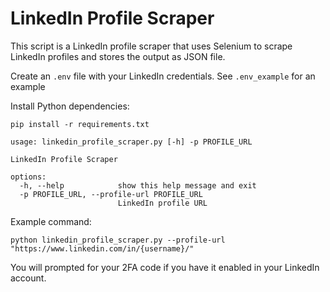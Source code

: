 # LinkedIn Profile Scraper

This script is a LinkedIn profile scraper that uses Selenium to scrape LinkedIn profiles and stores the output as JSON file.

Create an `.env` file with your LinkedIn credentials. See `.env_example` for an example

Install Python dependencies:

```
pip install -r requirements.txt
```


```
usage: linkedin_profile_scraper.py [-h] -p PROFILE_URL

LinkedIn Profile Scraper

options:
  -h, --help            show this help message and exit
  -p PROFILE_URL, --profile-url PROFILE_URL
                        LinkedIn profile URL
```

Example command:

```
python linkedin_profile_scraper.py --profile-url "https://www.linkedin.com/in/{username}/"
```

You will prompted for your 2FA code if you have it enabled in your LinkedIn account.
